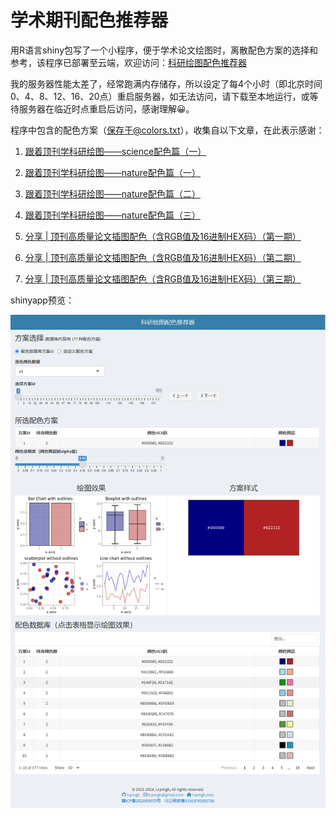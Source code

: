 # 学术期刊配色推荐器

用R语言shiny包写了一个小程序，便于学术论文绘图时，离散配色方案的选择和参考，该程序已部署至云端，欢迎访问：<a href="http://lcpmgh.com/colors/" target="_blank">科研绘图配色推荐器</a>

我的服务器性能太差了，经常跑满内存储存，所以设定了每4个小时（即北京时间0、4、8、12、16、20点）重启服务器，如无法访问，请下载至本地运行，或等待服务器在临近时点重启后访问，感谢理解😀。

 程序中包含的配色方案（保存于@colors.txt），收集自以下文章，在此表示感谢：

1. [跟着顶刊学科研绘图——science配色篇（一）](https://zhuanlan.zhihu.com/p/679737536)

2. [跟着顶刊学科研绘图——nature配色篇（一）](https://zhuanlan.zhihu.com/p/679425898)
3. [跟着顶刊学科研绘图——nature配色篇（二）](https://zhuanlan.zhihu.com/p/679572970)
4. [跟着顶刊学科研绘图——nature配色篇（三）](https://zhuanlan.zhihu.com/p/680011321)
5. [分享 | 顶刊高质量论文插图配色（含RGB值及16进制HEX码）（第一期）](https://zhuanlan.zhihu.com/p/670396774)
6. [分享 | 顶刊高质量论文插图配色（含RGB值及16进制HEX码）（第二期）](https://zhuanlan.zhihu.com/p/674906660)
7. [分享 | 顶刊高质量论文插图配色（含RGB值及16进制HEX码）（第三期）](https://zhuanlan.zhihu.com/p/689959306)



shinyapp预览：

![shiny_app_preview](https://raw.githubusercontent.com/lcpmgh/colors/master/preview.png)





